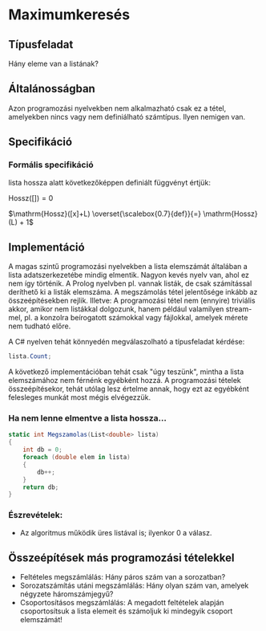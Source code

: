 # Maximumkeresés

## Típusfeladat
Hány eleme van a listának?

## Általánosságban
Azon programozási nyelvekben nem alkalmazható csak ez a tétel, amelyekben nincs vagy nem definiálható számtípus. Ilyen nemigen van. 

## Specifikáció

### Formális specifikáció
lista hossza alatt következőképpen definiált függvényt értjük:

$\mathrm{Hossz}([]) = 0$

$\mathrm{Hossz}([x]+L) \overset{\scalebox{0.7}{def}}{=} \mathrm{Hossz}(L) + 1$


## Implementáció
A magas szintű programozási nyelvekben a lista elemszámát általában a lista adatszerkezetébe mindig elmentik. Nagyon kevés nyelv van, ahol ez nem így történik. A Prolog nyelvben pl. vannak listák, de csak számítással deríthető ki a listák elemszáma. A megszámolás tétel jelentősége inkább az összeépítésekben rejlik. Illetve: A programozási tétel nem (ennyire) triviális akkor, amikor nem listákkal dolgozunk, hanem például valamilyen stream-mel, pl. a konzolra beírogatott számokkal vagy fájlokkal, amelyek mérete nem tudható előre. 

A C# nyelven tehát könnyedén megválaszolható a típusfeladat kérdése:
```cs
lista.Count;
```

A következő implementációban tehát csak "úgy teszünk", mintha a lista elemszámához nem férnénk egyébként hozzá. A programozási tételek összeépítésekor, tehát utólag lesz értelme annak, hogy ezt az egyébként felesleges munkát most mégis elvégezzük. 

### Ha nem lenne elmentve a lista hossza...
```cs
static int Megszamolas(List<double> lista)
{
    int db = 0;
    foreach (double elem in lista)
    {
        db++;
    }
    return db;
}
```
### Észrevételek:
- Az algoritmus működik üres listával is; ilyenkor 0 a válasz.


## Összeépítések más programozási tételekkel
- Feltételes megszámlálás: Hány páros szám van a sorozatban?
- Sorozatszámítás utáni megszámlálás: Hány olyan szám van, amelyek négyzete háromszámjegyű?
- Csoportosításos megszámlálás: A megadott feltételek alapján csoportosítsuk a lista elemeit és számoljuk ki mindegyik csoport elemszámát!
